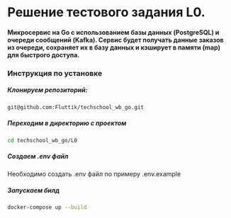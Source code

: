 # Решение тестового задания L0.
#### Микросервис на Go с использованием базы данных (PostgreSQL) и очереди сообщений (Kafka). Сервис будет получать данные заказов из очереди, сохраняет их в базу данных и кэширует в памяти (map) для быстрого доступа.

### Инструкция по установке

##### Клонируем репозиторий:
```bash
git@github.com:Fluttik/techschool_wb_go.git
```

##### Переходим в директорию с проектом
```bash
cd techschool_wb_go/L0
```

##### Cоздаем .env файл
Необходимо создать .env файл по примеру .env.example

##### Запускаем билд
```bash
docker-compose up --build
```
